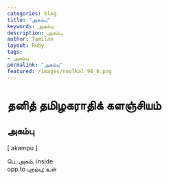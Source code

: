 ```yaml
---  
categories: blog  
title: "அகம்பு"
keywords: அகம்பு  
description: அகம்பு
author: Tamilan  
layout: Ruby  
tags:     
- அகம்பு
permalink: "அகம்பு"  
featured: /images/noolkal_96_6.png  
--- 
```

# தனித் தமிழகராதிக் களஞ்சியம்
## அகம்பு

[ akampu ]  
  
பெ. அகம். inside  
opp.to புறம்பு; உள்